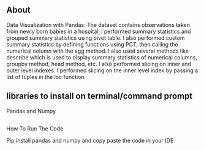 ## About

Data Visualization with Pandas: The dataset contains observations taken from newly born babies in a hospital, i performed summary statistics and grouped summary statistics using pivot table. I also performed custom summary statistics by defining functions using PCT, then calling the numerical column with the agg method. I also used several methods like describe which is used to display summary statistics of numerical columns, groupby method, head method, etc. I also performed slicing on inner and outer level indexes. I performed slicing on the inner level index by passing a list of tuples in the loc function 

## libraries to install on terminal/command prompt

Pandas and Numpy

##

How To Run The Code 

Pip install pandas and numpy and copy paste the code in your IDE
